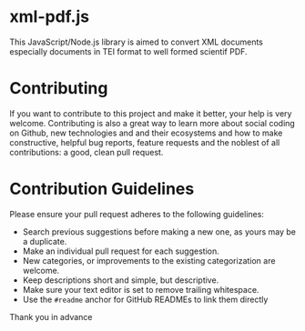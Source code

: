 # xml-pdf.js
This JavaScript/Node.js library is aimed to convert XML documents especially documents in TEI format to well formed scientif PDF.


Contributing
============
If you want to contribute to this project and make it better, your help is very welcome. Contributing is also a great way to learn more about social coding on Github, new technologies and and their ecosystems and how to make constructive, helpful bug reports, feature requests and the noblest of all contributions: a good, clean pull request.

# Contribution Guidelines

Please ensure your pull request adheres to the following guidelines:

- Search previous suggestions before making a new one, as yours may be a duplicate.
- Make an individual pull request for each suggestion.
- New categories, or improvements to the existing categorization are welcome.
- Keep descriptions short and simple, but descriptive.
- Make sure your text editor is set to remove trailing whitespace.
- Use the `#readme` anchor for GitHub READMEs to link them directly

Thank you in advance

